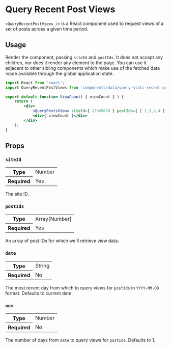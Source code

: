# Query Recent Post Views

`<QueryRecentPostViews />` is a React component used to request views of a set of posts across a given time period.

## Usage

Render the component, passing `siteId` and `postIds`. It does not accept any children, nor does it render any element to the page. You can use it adjacent to other sibling components which make use of the fetched data made available through the global application state.

```jsx
import React from 'react';
import QueryRecentPostViews from 'components/data/query-stats-recent-post-views';

export default function ViewCount( { viewCount } ) {
	return (
		<div>
			<QueryPostsViews siteId={ 12345678 } postIds={ [ 1,2,3,4 ] } num={ 30 } />
			<div>{ viewCount }</div>
		</div>
	);
}
```

## Props

### `siteId`

<table>
	<tr><th>Type</th><td>Number</td></tr>
	<tr><th>Required</th><td>Yes</td></tr>
</table>

The site ID.

### `postIds`

<table>
	<tr><th>Type</th><td>Array[Number]</td></tr>
	<tr><th>Required</th><td>Yes</td></tr>
</table>

An array of post IDs for which we'll retrieve view data.

### `date`

<table>
	<tr><th>Type</th><td>String</td></tr>
	<tr><th>Required</th><td>No</td></tr>
</table>

The most recent day from which to query views for `postIds` in `YYYY-MM-DD` format. Defaults to current date.

### `num`

<table>
	<tr><th>Type</th><td>Number</td></tr>
	<tr><th>Required</th><td>No</td></tr>
</table>

The number of days from `date` to query views for `postIds`. Defaults to 1.
